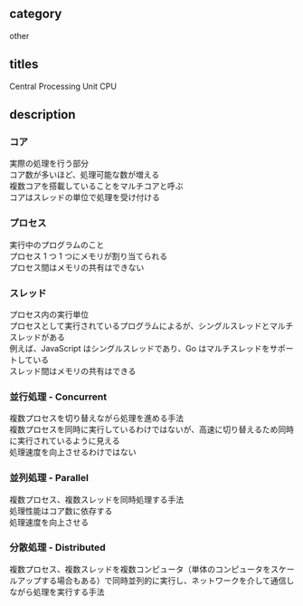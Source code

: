 ## category

other

## titles

Central Processing Unit
CPU

## description

### コア

実際の処理を行う部分  
コア数が多いほど、処理可能な数が増える  
複数コアを搭載していることをマルチコアと呼ぶ  
コアはスレッドの単位で処理を受け付ける

### プロセス

実行中のプログラムのこと  
プロセス 1 つ 1 つにメモリが割り当てられる  
プロセス間はメモリの共有はできない

### スレッド

プロセス内の実行単位  
プロセスとして実行されているプログラムによるが、シングルスレッドとマルチスレッドがある  
例えば、JavaScript はシングルスレッドであり、Go はマルチスレッドをサポートしている  
スレッド間はメモリの共有はできる

### 並行処理 - Concurrent

複数プロセスを切り替えながら処理を進める手法  
複数プロセスを同時に実行しているわけではないが、高速に切り替えるため同時に実行されているように見える  
処理速度を向上させるわけではない

### 並列処理 - Parallel

複数プロセス、複数スレッドを同時処理する手法  
処理性能はコア数に依存する  
処理速度を向上させる

### 分散処理 - Distributed

複数プロセス、複数スレッドを複数コンピュータ（単体のコンピュータをスケールアップする場合もある）で同時並列的に実行し、ネットワークを介して通信しながら処理を実行する手法
